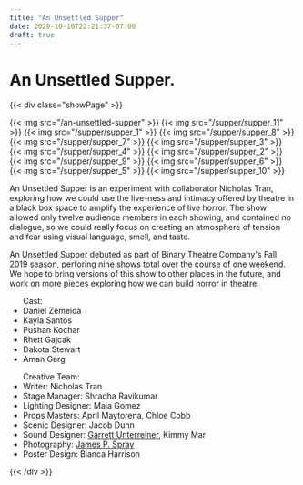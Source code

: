 ```yaml
---
title: "An Unsettled Supper"
date: 2020-10-16T22:21:37-07:00
draft: true
---
```


# An Unsettled Supper.

{{< div class="showPage" >}}

<div class="showGallery">
    {{< img src="/an-unsettled-supper" >}}
    {{< img src="/supper/supper_11" >}}
    {{< img src="/supper/supper_1" >}}
    {{< img src="/supper/supper_8" >}}
    {{< img src="/supper/supper_7" >}}
    {{< img src="/supper/supper_3" >}}
    {{< img src="/supper/supper_4" >}}
    {{< img src="/supper/supper_2" >}}
    {{< img src="/supper/supper_9" >}}
    {{< img src="/supper/supper_6" >}}
    {{< img src="/supper/supper_5" >}}
    {{< img src="/supper/supper_10" >}}
</div>

<div class="showText">

<p>
    An Unsettled Supper is an experiment with collaborator Nicholas Tran,
    exploring how we could use the live-ness and intimacy offered by theatre
    in a black box space to amplify the experience of live horror. The show
    allowed only twelve audience members in each showing, and contained no
    dialogue, so we could really focus on creating an atmosphere of tension
    and fear using visual language, smell, and taste.
</p>

<p>
    An Unsettled Supper debuted as part of Binary Theatre Company's Fall 2019
    season, perforing nine shows total over the course of one weekend. We hope
    to bring versions of this show to other places in the future, and work on
    more pieces exploring how we can build horror in theatre.
</p>


<div class="showBox">
    <ul> Cast:
        <li>Daniel Zemeida</li>
        <li>Kayla Santos</li>
        <li>Pushan Kochar</li>
        <li>Rhett Gajcak</li>
        <li>Dakota Stewart</li>
        <li>Aman Garg</li>
    </ul>
    <ul> Creative Team:
        <li>Writer: Nicholas Tran</li>
        <li>Stage Manager: Shradha Ravikumar</li>
        <li>Lighting Designer: Maia Gomez</li>
        <li>Props Masters: April Maytorena, Chloe Cobb</li>
        <li>Scenic Designer: Jacob Dunn</li>
        <li>Sound Designer: <a href="https://www.garrettru.com">Garrett
        Unterreiner</a>, Kimmy Mar</li>
        <li>Photography: <a href="https://pohaku.work">James P. Spray</a></li>
        <li>Poster Design: Bianca Harrison</li>
    </ul>
</div>

</div >

{{< /div >}}
